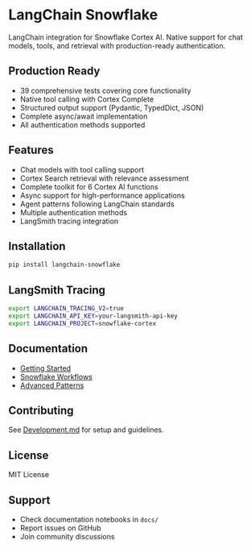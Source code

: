 # LangChain Snowflake

LangChain integration for Snowflake Cortex AI. Native support for chat models, tools, and retrieval with production-ready authentication.

## Production Ready

- 39 comprehensive tests covering core functionality
- Native tool calling with Cortex Complete
- Structured output support (Pydantic, TypedDict, JSON)
- Complete async/await implementation
- All authentication methods supported

## Features

- Chat models with tool calling support
- Cortex Search retrieval with relevance assessment
- Complete toolkit for 6 Cortex AI functions
- Async support for high-performance applications
- Agent patterns following LangChain standards
- Multiple authentication methods
- LangSmith tracing integration

## Installation

```bash
pip install langchain-snowflake
```

## LangSmith Tracing

```bash
export LANGCHAIN_TRACING_V2=true
export LANGCHAIN_API_KEY=your-langsmith-api-key
export LANGCHAIN_PROJECT=snowflake-cortex
```

## Documentation

- [Getting Started](docs/getting_started.ipynb)
- [Snowflake Workflows](docs/snowflake_workflows.ipynb)
- [Advanced Patterns](docs/advanced_patterns.ipynb)

## Contributing

See [Development.md](Development.md) for setup and guidelines.

## License

MIT License

## Support

- Check documentation notebooks in `docs/`
- Report issues on GitHub
- Join community discussions